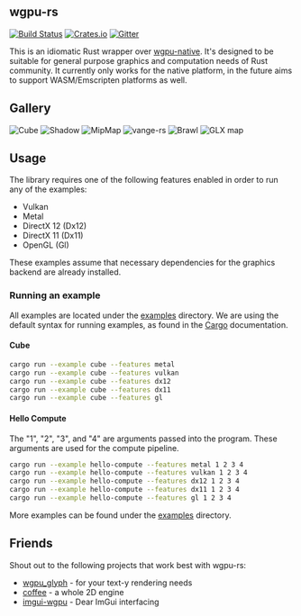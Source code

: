 ## wgpu-rs
[![Build Status](https://travis-ci.org/gfx-rs/wgpu-rs.svg)](https://travis-ci.org/gfx-rs/wgpu-rs)
[![Crates.io](https://img.shields.io/crates/v/wgpu.svg)](https://crates.io/crates/wgpu)
[![Gitter](https://badges.gitter.im/gfx-rs/webgpu.svg)](https://gitter.im/gfx-rs/webgpu)

This is an idiomatic Rust wrapper over [wgpu-native](https://github.com/gfx-rs/wgpu). It's designed to be suitable for general purpose graphics and computation needs of Rust community. It currently only works for the native platform, in the future aims to support WASM/Emscripten platforms as well.

## Gallery

![Cube](etc/example-cube.png) ![Shadow](etc/example-shadow.png) ![MipMap](etc/example-mipmap.png)
![vange-rs](etc/vange-rs.png) ![Brawl](etc/brawl-attack.gif) ![GLX map](etc/glx-map.png)

## Usage

The library requires one of the following features enabled in order to run any of the examples:
  - Vulkan
  - Metal
  - DirectX 12 (Dx12)
  - DirectX 11 (Dx11)
  - OpenGL (Gl)

These examples assume that necessary dependencies for the graphics backend are already installed. 

### Running an example
All examples are located under the [examples](examples) directory. We are using the default syntax for running examples, as found in the [Cargo](https://doc.rust-lang.org/cargo/reference/manifest.html#examples) documentation.

#### Cube
```bash
cargo run --example cube --features metal
cargo run --example cube --features vulkan
cargo run --example cube --features dx12
cargo run --example cube --features dx11
cargo run --example cube --features gl
```

#### Hello Compute
The "1", "2", "3", and "4" are arguments passed into the program. These arguments are used for the compute pipeline.
```bash
cargo run --example hello-compute --features metal 1 2 3 4
cargo run --example hello-compute --features vulkan 1 2 3 4
cargo run --example hello-compute --features dx12 1 2 3 4
cargo run --example hello-compute --features dx11 1 2 3 4
cargo run --example hello-compute --features gl 1 2 3 4
```

More examples can be found under the [examples](examples) directory.

## Friends

Shout out to the following projects that work best with wgpu-rs:
  - [wgpu_glyph](https://github.com/hecrj/wgpu_glyph) - for your text-y rendering needs
  - [coffee](https://github.com/hecrj/coffee) - a whole 2D engine
  - [imgui-wgpu](https://github.com/unconed/imgui-wgpu-rs) - Dear ImGui interfacing
